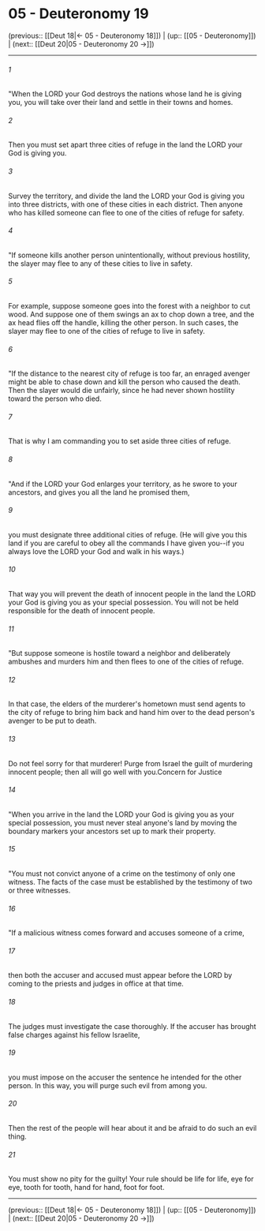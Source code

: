 # 05 - Deuteronomy 19

(previous:: [[Deut 18|← 05 - Deuteronomy 18]]) | (up:: [[05 - Deuteronomy]]) | (next:: [[Deut 20|05 - Deuteronomy 20 →]])

***


###### 1 
"When the LORD your God destroys the nations whose land he is giving you, you will take over their land and settle in their towns and homes. 

###### 2 
Then you must set apart three cities of refuge in the land the LORD your God is giving you. 

###### 3 
Survey the territory, and divide the land the LORD your God is giving you into three districts, with one of these cities in each district. Then anyone who has killed someone can flee to one of the cities of refuge for safety. 

###### 4 
"If someone kills another person unintentionally, without previous hostility, the slayer may flee to any of these cities to live in safety. 

###### 5 
For example, suppose someone goes into the forest with a neighbor to cut wood. And suppose one of them swings an ax to chop down a tree, and the ax head flies off the handle, killing the other person. In such cases, the slayer may flee to one of the cities of refuge to live in safety. 

###### 6 
"If the distance to the nearest city of refuge is too far, an enraged avenger might be able to chase down and kill the person who caused the death. Then the slayer would die unfairly, since he had never shown hostility toward the person who died. 

###### 7 
That is why I am commanding you to set aside three cities of refuge. 

###### 8 
"And if the LORD your God enlarges your territory, as he swore to your ancestors, and gives you all the land he promised them, 

###### 9 
you must designate three additional cities of refuge. (He will give you this land if you are careful to obey all the commands I have given you--if you always love the LORD your God and walk in his ways.) 

###### 10 
That way you will prevent the death of innocent people in the land the LORD your God is giving you as your special possession. You will not be held responsible for the death of innocent people. 

###### 11 
"But suppose someone is hostile toward a neighbor and deliberately ambushes and murders him and then flees to one of the cities of refuge. 

###### 12 
In that case, the elders of the murderer's hometown must send agents to the city of refuge to bring him back and hand him over to the dead person's avenger to be put to death. 

###### 13 
Do not feel sorry for that murderer! Purge from Israel the guilt of murdering innocent people; then all will go well with you.Concern for Justice 

###### 14 
"When you arrive in the land the LORD your God is giving you as your special possession, you must never steal anyone's land by moving the boundary markers your ancestors set up to mark their property. 

###### 15 
"You must not convict anyone of a crime on the testimony of only one witness. The facts of the case must be established by the testimony of two or three witnesses. 

###### 16 
"If a malicious witness comes forward and accuses someone of a crime, 

###### 17 
then both the accuser and accused must appear before the LORD by coming to the priests and judges in office at that time. 

###### 18 
The judges must investigate the case thoroughly. If the accuser has brought false charges against his fellow Israelite, 

###### 19 
you must impose on the accuser the sentence he intended for the other person. In this way, you will purge such evil from among you. 

###### 20 
Then the rest of the people will hear about it and be afraid to do such an evil thing. 

###### 21 
You must show no pity for the guilty! Your rule should be life for life, eye for eye, tooth for tooth, hand for hand, foot for foot.

***

(previous:: [[Deut 18|← 05 - Deuteronomy 18]]) | (up:: [[05 - Deuteronomy]]) | (next:: [[Deut 20|05 - Deuteronomy 20 →]])
